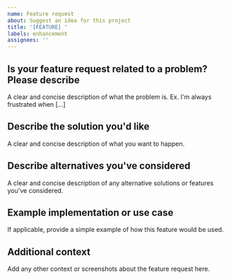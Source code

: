```yaml
---
name: Feature request
about: Suggest an idea for this project
title: '[FEATURE] '
labels: enhancement
assignees: ''
---
```


## Is your feature request related to a problem? Please describe

A clear and concise description of what the problem is. Ex. I'm always frustrated when [...]

## Describe the solution you'd like

A clear and concise description of what you want to happen.

## Describe alternatives you've considered

A clear and concise description of any alternative solutions or features you've considered.

## Example implementation or use case

If applicable, provide a simple example of how this feature would be used.

## Additional context

Add any other context or screenshots about the feature request here.
